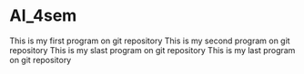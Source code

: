 # AI_4sem
This is my first program on git  repository
This is my second  program on git  repository
This is my slast program on git  repository
This is my last program on git  repository
